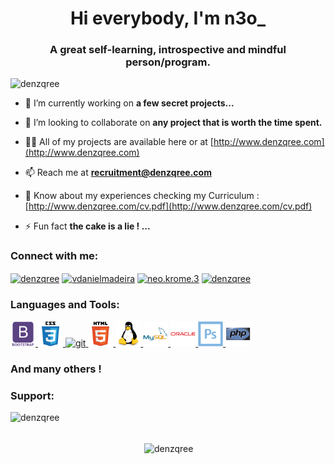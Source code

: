 <h1 align="center">Hi everybody, I'm n3o_</h1>
<h3 align="center">A great self-learning, introspective and mindful person/program.</h3>

<p align="left"> <img src="https://komarev.com/ghpvc/?username=denzqree&label=Profile%20views&color=0e75b6&style=flat" alt="denzqree" /> </p>

- 🔭 I’m currently working on **a few secret projects...**

- 👯 I’m looking to collaborate on **any project that is worth the time spent.**

- 👨‍💻 All of my projects are available here or at [http://www.denzqree.com](http://www.denzqree.com)

- 📫 Reach me at **recruitment@denzqree.com**

- 📄 Know about my experiences checking my Curriculum : [http://www.denzqree.com/cv.pdf](http://www.denzqree.com/cv.pdf)

- ⚡ Fun fact **the cake is a lie ! ...**

<h3 align="left">Connect with me:</h3>
<p align="left">
<a href="https://twitter.com/denzqree" target="blank"><img align="center" src="https://cdn.jsdelivr.net/npm/simple-icons@3.0.1/icons/twitter.svg" alt="denzqree" height="30" width="40" /></a>
<a href="https://linkedin.com/in/vdanielmadeira" target="blank"><img align="center" src="https://cdn.jsdelivr.net/npm/simple-icons@3.0.1/icons/linkedin.svg" alt="vdanielmadeira" height="30" width="40" /></a>
<a href="https://fb.com/neo.krome.3" target="blank"><img align="center" src="https://cdn.jsdelivr.net/npm/simple-icons@3.0.1/icons/facebook.svg" alt="neo.krome.3" height="30" width="40" /></a>
<a href="https://instagram.com/denzqree" target="blank"><img align="center" src="https://cdn.jsdelivr.net/npm/simple-icons@3.0.1/icons/instagram.svg" alt="denzqree" height="30" width="40" /></a>
</p>

<h3 align="left">Languages and Tools:</h3>
<p align="left"> <a href="https://getbootstrap.com" target="_blank"> <img src="https://raw.githubusercontent.com/devicons/devicon/master/icons/bootstrap/bootstrap-plain-wordmark.svg" alt="bootstrap" width="40" height="40"/> </a> <a href="https://www.w3schools.com/css/" target="_blank"> <img src="https://raw.githubusercontent.com/devicons/devicon/master/icons/css3/css3-original-wordmark.svg" alt="css3" width="40" height="40"/> </a> <a href="https://git-scm.com/" target="_blank"> <img src="https://www.vectorlogo.zone/logos/git-scm/git-scm-icon.svg" alt="git" width="40" height="40"/> </a> <a href="https://www.w3.org/html/" target="_blank"> <img src="https://raw.githubusercontent.com/devicons/devicon/master/icons/html5/html5-original-wordmark.svg" alt="html5" width="40" height="40"/> </a> <a href="https://www.linux.org/" target="_blank"> <img src="https://raw.githubusercontent.com/devicons/devicon/master/icons/linux/linux-original.svg" alt="linux" width="40" height="40"/> </a> <a href="https://www.mysql.com/" target="_blank"> <img src="https://raw.githubusercontent.com/devicons/devicon/master/icons/mysql/mysql-original-wordmark.svg" alt="mysql" width="40" height="40"/> </a> <a href="https://www.oracle.com/" target="_blank"> <img src="https://raw.githubusercontent.com/devicons/devicon/master/icons/oracle/oracle-original.svg" alt="oracle" width="40" height="40"/> </a> <a href="https://www.photoshop.com/en" target="_blank"> <img src="https://raw.githubusercontent.com/devicons/devicon/master/icons/photoshop/photoshop-line.svg" alt="photoshop" width="40" height="40"/> </a> <a href="https://www.php.net" target="_blank"> <img src="https://raw.githubusercontent.com/devicons/devicon/master/icons/php/php-original.svg" alt="php" width="40" height="40"/> </a> </p>

<h3 align="left">And many others !</h3>

<h3 align="left">Support:</h3>
<p><a href="https://www.buymeacoffee.com/denzqree"> <img align="left" src="https://cdn.buymeacoffee.com/buttons/v2/default-yellow.png" height="50" width="210" alt="denzqree" /></a></p><br><br>

<p>&nbsp;<img align="center" src="https://github-readme-stats.vercel.app/api?username=denzqree&show_icons=true&locale=en" alt="denzqree" /></p>

